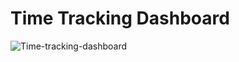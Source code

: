 **<h1>Time Tracking Dashboard</h1>**
![Time-tracking-dashboard](https://user-images.githubusercontent.com/89866871/220722657-b9ea7eb8-eab9-4c24-860d-0b75999f7df8.png)
